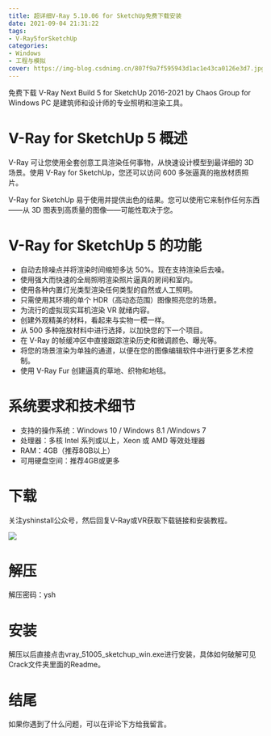 ```yaml
---
title: 超详细V-Ray 5.10.06 for SketchUp免费下载安装
date: 2021-09-04 21:31:22
tags:
- V-Ray5forSketchUp
categories: 
- Windows
- 工程与模拟
cover: https://img-blog.csdnimg.cn/807f9a7f595943d1ac1e43ca0126e3d7.jpg
---
```


免费下载 V-Ray Next Build 5 for SketchUp 2016-2021 by Chaos Group for Windows PC 是建筑师和设计师的专业照明和渲染工具。

# V-Ray for SketchUp 5 概述
V-Ray 可让您使用全套创意工具渲染任何事物，从快速设计模型到最详细的 3D 场景。使用 V-Ray for SketchUp，您还可以访问 600 多张逼真的拖放材质照片。

V-Ray for SketchUp 易于使用并提供出色的结果。您可以使用它来制作任何东西——从 3D 图表到高质量的图像——可能性取决于您。

# V-Ray for SketchUp 5 的功能
- 自动去除噪点并将渲染时间缩短多达 50%。现在支持渲染后去噪。
- 使用强大而快速的全局照明渲染照片逼真的房间和室内。
- 使用各种内置灯光类型渲染任何类型的自然或人工照明。
- 只需使用其环境的单个 HDR（高动态范围）图像照亮您的场景。
- 为流行的虚拟现实耳机渲染 VR 就绪内容。
- 创建外观精美的材料，看起来与实物一模一样。
- 从 500 多种拖放材料中进行选择，以加快您的下一个项目。
- 在 V-Ray 的帧缓冲区中直接跟踪渲染历史和微调颜色、曝光等。
- 将您的场景渲染为单独的通道，以便在您的图像编辑软件中进行更多艺术控制。
- 使用 V-Ray Fur 创建逼真的草地、织物和地毯。

# 系统要求和技术细节
- 支持的操作系统：Windows 10 / Windows 8.1 /Windows 7
- 处理器：多核 Intel 系列或以上，Xeon 或 AMD 等效处理器
- RAM：4GB（推荐8GB以上）
- 可用硬盘空间：推荐4GB或更多

# 下载
关注yshinstall公众号，然后回复V-Ray或VR获取下载链接和安装教程。

![](https://img-blog.csdnimg.cn/f824f9d6c4ca40549a3d02de1938c17c.jpg#pic_center)

# 解压
解压密码：ysh

# 安装
解压以后直接点击vray_51005_sketchup_win.exe进行安装，具体如何破解可见Crack文件夹里面的Readme。

# 结尾
如果你遇到了什么问题，可以在评论下方给我留言。









